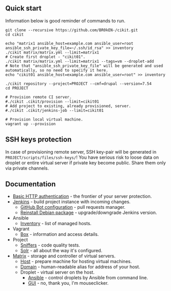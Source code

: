 ## Quick start

Information below is good reminder of commands to run.

```shell
git clone --recursive https://github.com/BR0kEN-/cikit.git
cd cikit

echo "matrix1 ansible_host=example.com ansible_user=root ansible_ssh_private_key_file=~/.ssh/id_rsa" >> inventory
./cikit matrix/matrix.yml --limit=matrix1
# Create first droplet - "cikit01".
./cikit matrix/matrix.yml --limit=matrix1 --tags=vm --droplet-add
# Note that "ansible_ssh_private_key_file" will be generated and used automatically, so no need to specify it here.
echo "cikit01 ansible_host=example.com ansible_user=root" >> inventory

./cikit repository --project=PROJECT --cmf=drupal --version=7.54
cd PROJECT

# Provision remote CI server.
#./cikit .cikit/provision --limit=cikit01
# Add project to existing, already provisioned, server.
#./cikit .cikit/jenkins-job --limit=cikit01

# Provision local virtual machine.
vagrant up --provision
```

## SSH keys protection

In case of provisioning remote server, SSH key-pair will be generated in `PROJECT/scripts/files/ssh-keys/`! You have serious risk to loose data on droplet or entire virtual server if private key become public. Share them only via private channels.

## Documentation

- [Basic HTTP authentication](basic-http-auth) - the frontier of your server protection.
- [Jenkins](jenkins) - build project instance with incoming changes.
  - [GitHub Bot configuration](jenkins/github-bot) - pull requests manager.
  - [Reinstall Debian package](jenkins/reinstall-deb) - upgrade/downgrade Jenkins version.
- Ansible
  - [Inventory](ansible/inventory) - list of managed hosts.
- Vagrant
  - [Box](vagrant/box) - information and access details.
- Project
  - [Sniffers](project/sniffers) - code quality tests.
  - [Solr](project/solr) - all about the way it's configured.
- [Matrix](matrix) - storage and controller of virtual servers.
  - [Host](matrix/host) - prepare machine for hosting virtual machines.
  - [Domain](matrix/domain) - human-readable alias for address of your host.
  - Droplet - virtual server on the host.
    - [Ansible](matrix/droplet/ANSIBLE.md) - control droplets by Ansible from command line.
    - [GUI](matrix/droplet/UI.md) - no, thank you, I'm mouseclicker.
